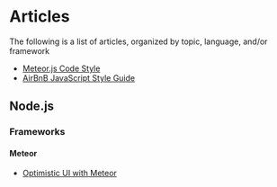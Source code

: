 # Articles

The following is a list of articles, organized by topic, language, and/or 
framework
* [Meteor.js Code Style](https://guide.meteor.com/code-style.html)
* [AirBnB JavaScript Style Guide](https://github.com/airbnb/javascript)

## Node.js

### Frameworks

#### Meteor
* [Optimistic UI with Meteor](https://blog.meteor.com/optimistic-ui-with-meteor-67b5a78c3fcf#.ooi6utawz)